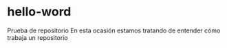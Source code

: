 # hello-word
Prueba de repositorio
En esta ocasión estamos tratando de entender cómo trabaja un repositorio
